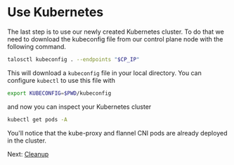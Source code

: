 # Use Kubernetes

The last step is to use our newly created Kubernetes cluster.
To do that we need to download the kubeconfig file from our control plane node with the following command.

```sh
talosctl kubeconfig . --endpoints "$CP_IP"
```

This will download a `kubeconfig` file in your local directory.
You can configure `kubectl` to use this file with

```sh
export KUBECONFIG=$PWD/kubeconfig
```

and now you can inspect your Kubernetes cluster

```sh
kubectl get pods -A
```

You'll notice that the kube-proxy and flannel CNI pods are already deployed in the cluster.

Next: [Cleanup](99-cleanup.md)
